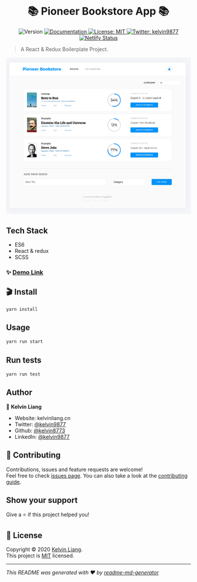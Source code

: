 <h1 align="center">📚 Pioneer Bookstore App 📚</h1>
<p align="center">
  <img alt="Version" src="https://img.shields.io/badge/version-1.0.0-blue.svg?cacheSeconds=2592000" />
  <a href="https://github.com/kelvin8773/bookstore/blob/master/README.md" target="_blank">
    <img alt="Documentation" src="https://img.shields.io/badge/documentation-yes-brightgreen.svg" />
  </a>
  <a href="https://github.com/kelvin8773/bookstore/blob/master/LICENSE" target="_blank">
    <img alt="License: MIT" src="https://img.shields.io/badge/License-MIT-yellow.svg" />
  </a>
  <a href="https://twitter.com/kelvin9877" target="_blank">
    <img alt="Twitter: kelvin9877" src="https://img.shields.io/twitter/follow/kelvin9877.svg?style=social" />
  </a>
  <a href="https://app.netlify.com/sites/pioneer-bookstore/deploys" target="_blank">
    <img alt="Netlify Status" src="https://api.netlify.com/api/v1/badges/3d12bf85-5d89-4689-a0bb-434136e88aa1/deploy-status" />
  </a>
  
</p>

> A React & Redux Boilerplate Project.

[![Bookstore-sceenshot](./docs/bookstore-showcase.png)](https://bookstore.kelvinliang.cn)

## Tech Stack
* ES6
* React & redux
* SCSS

### ✨ [Demo Link](https://bookstore.kelvinliang.cn/)

## 🎬 Install

```sh
yarn install
```

## Usage

```sh
yarn run start
```

## Run tests

```sh
yarn run test
```

## Author

👤 **Kelvin Liang**

* Website: kelvinliang.cn
* Twitter: [@kelvin9877](https://twitter.com/kelvin9877)
* Github: [@kelvin8773](https://github.com/kelvin8773)
* LinkedIn: [@kelvin9877](https://linkedin.com/in/kelvin9877)

## 🤝 Contributing

Contributions, issues and feature requests are welcome!<br />Feel free to check [issues page](https://github.com/kelvin8773/bookstore/issues). You can also take a look at the [contributing guide](https://github.com/kelvin8773/bookstore/pulls).

## Show your support

Give a ⭐️ if this project helped you!

## 📝 License

Copyright © 2020 [Kelvin Liang](https://github.com/kelvin8773).<br />
This project is [MIT](https://github.com/kelvin8773/bookstore/blob/master/LICENSE) licensed.

***
_This README was generated with ❤️ by [readme-md-generator](https://github.com/kefranabg/readme-md-generator)_
